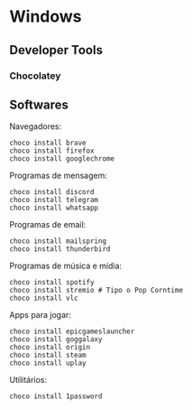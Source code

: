 # Windows

## Developer Tools

### Chocolatey

## Softwares

Navegadores:

```shell
choco install brave
choco install firefox
choco install googlechrome
```

Programas de mensagem:

```shell
choco install discord
choco install telegram
choco install whatsapp
```

Programas de email:

```shell
choco install mailspring
choco install thunderbird
```

Programas de música e mídia:

```shell
choco install spotify
choco install stremio # Tipo o Pop Corntime
choco install vlc
```

Apps para jogar:

```shell
choco install epicgameslauncher
choco install goggalaxy
choco install origin
choco install steam
choco install uplay
```

Utilitários:

```shell
choco install 1password
```

